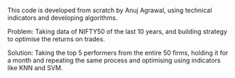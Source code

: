 This code is developed from scratch by Anuj Agrawal, using technical indicators and developing algorithms. 

Problem: Taking data of NIFTY50 of the last 10 years, and building strategy to optimise the returns on trades.

Solution: Taking the top 5 performers from the entire 50 firms, holding it for a month and repeating the same process and optimising using indicators like KNN and SVM.
